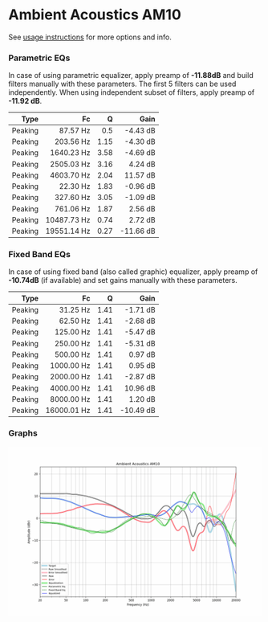 # Ambient Acoustics AM10
See [usage instructions](https://github.com/jaakkopasanen/AutoEq#usage) for more options and info.

### Parametric EQs
In case of using parametric equalizer, apply preamp of **-11.88dB** and build filters manually
with these parameters. The first 5 filters can be used independently.
When using independent subset of filters, apply preamp of **-11.92 dB**.

| Type    | Fc          |    Q | Gain      |
|--------:|------------:|-----:|----------:|
| Peaking | 87.57 Hz    | 0.5  | -4.43 dB  |
| Peaking | 203.56 Hz   | 1.15 | -4.30 dB  |
| Peaking | 1640.23 Hz  | 3.58 | -4.69 dB  |
| Peaking | 2505.03 Hz  | 3.16 | 4.24 dB   |
| Peaking | 4603.70 Hz  | 2.04 | 11.57 dB  |
| Peaking | 22.30 Hz    | 1.83 | -0.96 dB  |
| Peaking | 327.60 Hz   | 3.05 | -1.09 dB  |
| Peaking | 761.06 Hz   | 1.87 | 2.56 dB   |
| Peaking | 10487.73 Hz | 0.74 | 2.72 dB   |
| Peaking | 19551.14 Hz | 0.27 | -11.66 dB |

### Fixed Band EQs
In case of using fixed band (also called graphic) equalizer, apply preamp of **-10.74dB**
(if available) and set gains manually with these parameters.

| Type    | Fc          |    Q | Gain      |
|--------:|------------:|-----:|----------:|
| Peaking | 31.25 Hz    | 1.41 | -1.71 dB  |
| Peaking | 62.50 Hz    | 1.41 | -2.68 dB  |
| Peaking | 125.00 Hz   | 1.41 | -5.47 dB  |
| Peaking | 250.00 Hz   | 1.41 | -5.31 dB  |
| Peaking | 500.00 Hz   | 1.41 | 0.97 dB   |
| Peaking | 1000.00 Hz  | 1.41 | 0.95 dB   |
| Peaking | 2000.00 Hz  | 1.41 | -2.87 dB  |
| Peaking | 4000.00 Hz  | 1.41 | 10.96 dB  |
| Peaking | 8000.00 Hz  | 1.41 | 1.20 dB   |
| Peaking | 16000.01 Hz | 1.41 | -10.49 dB |

### Graphs
![](./Ambient%20Acoustics%20AM10.png)